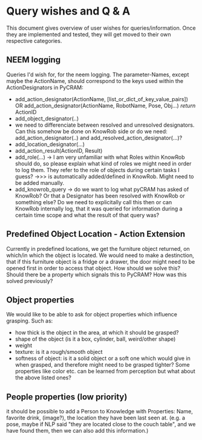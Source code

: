 # Query wishes and Q & A
This document gives overview of user wishes for queries/information. Once they are implemented and tested, they will get moved to their own respective categories.

## NEEM logging
Queries I'd wish for, for the neem logging. The parameter-Names, except maybe the ActionName, should correspond to the keys used within the ActionDesignators in PyCRAM:
- add_action_designator(ActionName, [list_or_dict_of_key_value_pairs]) OR add_action_designator(ActionName, RobotName, Pose, Obj...) *return* ActionID
- add_object_designator(..)
- we need to differenciate between resolved and unresolved designators. Can this somehow be done on KnowRob side or do we need: add_action_designator(..) and add_resolved_action_designator(...)?
- add_location_designator(...)
- add_action_result(ActionID, Result)
- add_role(...) -> I am very unfamiliar with what Roles within KnowRob should do, so please explain what kind of roles we might need in order to log them. They refer to the role of objects during certain tasks I guess?
  ->>> is automatically added/defined in KnowRob. Might need to be added manually.
- add_knowrob_query -> do we want to log what pyCRAM has asked of KnowRob? Or that a Designator has been resolved with KnowRob or something else? Do we need to explicitally call this then or can KnowRob internally log, that it was queried for information during a certain time scope and what the result of that query was?
  

## Predefined Object Location - Action Extension
Currently in predefined locations, we get the furniture object returned, on which/in which the object is located. We would need to make a destinction, that if this furniture object is a fridge or a drawer, the door might need to be opened first in order to access that object. How should we solve this? Should there be a property which signals this to PyCRAM? How was this solved previously?

## Object properties
We would like to be able to ask for object properties which influence grasping. Such as: 
- how thick is the object in the area, at which it should be grasped?
- shape of the object (is it a box, cylinder, ball, weird/other shape)
- weight
- texture: is it a rough/smooth object
- softness of object: is it a solid object or a soft one which would give in when grasped, and therefore might need to be grasped tighter?
Some properties like color etc. can be learned from perception but what about the above listed ones?

## People properties (low priority)
it should be possible to add a Person to Knowledge with Properties: Name, favorite drink, (image?), the location they have been last seen at. (e.g. a pose, maybe if NLP said "they are located close to the couch table", and we have found them, then we can also add this information.)
